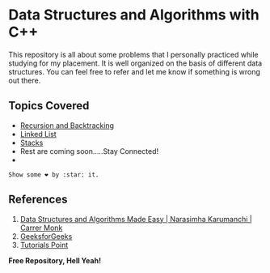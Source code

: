 # Data Structures and Algorithms with C++


This repository is all about some problems that I personally practiced while studying for my placement. It is well organized on the basis of different data structures. You can feel free to refer and let me know if something is wrong out there. 

## Topics Covered
- [Recursion and Backtracking](https://github.com/pratham3012/DSA-CPP-PLA/tree/main/01%20Recusrion%20and%20Backtracking)
- [Linked List](https://github.com/pratham3012/DSA-CPP-PLA/tree/main/02%20Linked%20Lists)
- [Stacks](https://github.com/pratham3012/DSA-CPP-PLA/tree/main/03%20Stacks)
- Rest are coming soon.....Stay Connected!
- 

```Show some ❤️ by :star: it.```


## References
1. [Data Structures and Algorithms Made Easy | Narasimha Karumanchi | Carrer Monk](https://www.amazon.in/Data-Structures-Algorithms-Made-Easy/dp/819324527X/?_encoding=UTF8&camp=3626&creative=24790&linkCode=ur2&qid=1370883048&s=books&sr=1-1&tag=careepubli-21)
2. [GeeksforGeeks](https://www.geeksforgeeks.org/data-structures/?ref=shm)
3. [Tutorials Point](https://www.tutorialspoint.com/data_structures_algorithms/index.htm)




**Free Repository, Hell Yeah!**


